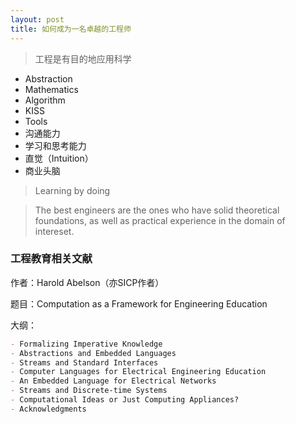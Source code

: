 ```yaml
---
layout: post
title: 如何成为一名卓越的工程师
---
```


> 工程是有目的地应用科学

- Abstraction
- Mathematics
- Algorithm
- KISS
- Tools
- 沟通能力
- 学习和思考能力
- 直觉（Intuition）
- 商业头脑

> Learning by doing

> The best engineers are the ones who have solid theoretical foundations, as well as practical experience in the domain of intereset.

### 工程教育相关文献

作者：Harold Abelson（亦SICP作者）

题目：Computation as a Framework for Engineering Education

大纲：

```markdown
- Formalizing Imperative Knowledge
- Abstractions and Embedded Languages
- Streams and Standard Interfaces
- Computer Languages for Electrical Engineering Education
- An Embedded Language for Electrical Networks
- Streams and Discrete-time Systems
- Computational Ideas or Just Computing Appliances?
- Acknowledgments
```